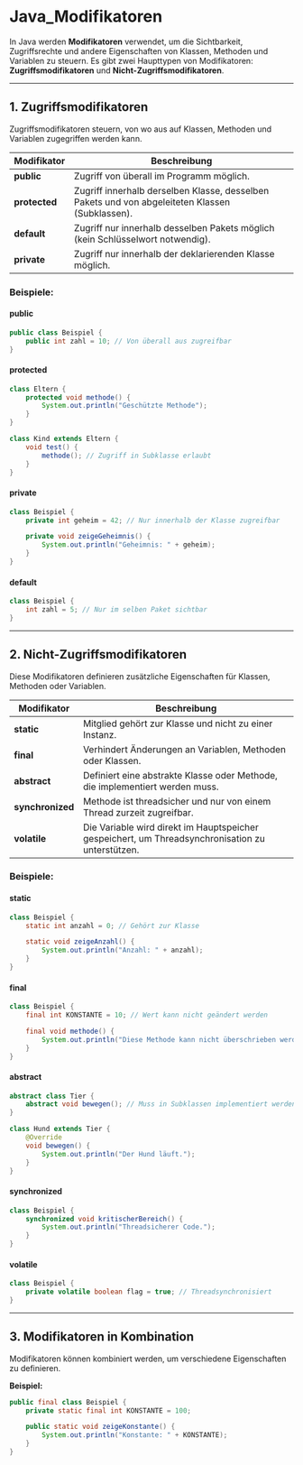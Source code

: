 
# Java_Modifikatoren

In Java werden **Modifikatoren** verwendet, um die Sichtbarkeit, Zugriffsrechte und andere Eigenschaften von Klassen, Methoden und Variablen zu steuern. Es gibt zwei Haupttypen von Modifikatoren: **Zugriffsmodifikatoren** und **Nicht-Zugriffsmodifikatoren**.

---

## **1. Zugriffsmodifikatoren**
Zugriffsmodifikatoren steuern, von wo aus auf Klassen, Methoden und Variablen zugegriffen werden kann.

| **Modifikator** | **Beschreibung**                                                                                  |
|------------------|--------------------------------------------------------------------------------------------------|
| **public**       | Zugriff von überall im Programm möglich.                                                         |
| **protected**    | Zugriff innerhalb derselben Klasse, desselben Pakets und von abgeleiteten Klassen (Subklassen). |
| **default**      | Zugriff nur innerhalb desselben Pakets möglich (kein Schlüsselwort notwendig).                   |
| **private**      | Zugriff nur innerhalb der deklarierenden Klasse möglich.                                         |

### **Beispiele:**

#### **public**
```java
public class Beispiel {
    public int zahl = 10; // Von überall aus zugreifbar
}
```

#### **protected**
```java
class Eltern {
    protected void methode() {
        System.out.println("Geschützte Methode");
    }
}

class Kind extends Eltern {
    void test() {
        methode(); // Zugriff in Subklasse erlaubt
    }
}
```

#### **private**
```java
class Beispiel {
    private int geheim = 42; // Nur innerhalb der Klasse zugreifbar

    private void zeigeGeheimnis() {
        System.out.println("Geheimnis: " + geheim);
    }
}
```

#### **default**
```java
class Beispiel {
    int zahl = 5; // Nur im selben Paket sichtbar
}
```

---

## **2. Nicht-Zugriffsmodifikatoren**
Diese Modifikatoren definieren zusätzliche Eigenschaften für Klassen, Methoden oder Variablen.

| **Modifikator** | **Beschreibung**                                                                 |
|------------------|---------------------------------------------------------------------------------|
| **static**       | Mitglied gehört zur Klasse und nicht zu einer Instanz.                         |
| **final**        | Verhindert Änderungen an Variablen, Methoden oder Klassen.                     |
| **abstract**     | Definiert eine abstrakte Klasse oder Methode, die implementiert werden muss.   |
| **synchronized** | Methode ist threadsicher und nur von einem Thread zurzeit zugreifbar.          |
| **volatile**     | Die Variable wird direkt im Hauptspeicher gespeichert, um Threadsynchronisation zu unterstützen.|

### **Beispiele:**

#### **static**
```java
class Beispiel {
    static int anzahl = 0; // Gehört zur Klasse

    static void zeigeAnzahl() {
        System.out.println("Anzahl: " + anzahl);
    }
}
```

#### **final**
```java
class Beispiel {
    final int KONSTANTE = 10; // Wert kann nicht geändert werden

    final void methode() {
        System.out.println("Diese Methode kann nicht überschrieben werden.");
    }
}
```

#### **abstract**
```java
abstract class Tier {
    abstract void bewegen(); // Muss in Subklassen implementiert werden
}

class Hund extends Tier {
    @Override
    void bewegen() {
        System.out.println("Der Hund läuft.");
    }
}
```

#### **synchronized**
```java
class Beispiel {
    synchronized void kritischerBereich() {
        System.out.println("Threadsicherer Code.");
    }
}
```

#### **volatile**
```java
class Beispiel {
    private volatile boolean flag = true; // Threadsynchronisiert
}
```

---

## **3. Modifikatoren in Kombination**
Modifikatoren können kombiniert werden, um verschiedene Eigenschaften zu definieren.

**Beispiel:**
```java
public final class Beispiel {
    private static final int KONSTANTE = 100;

    public static void zeigeKonstante() {
        System.out.println("Konstante: " + KONSTANTE);
    }
}
```





